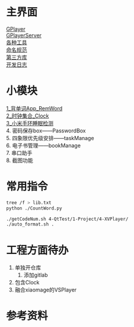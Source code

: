 
# 主界面
[GPlayer](doc/Main/GPlayer.md)<br/>
[GPlayerServer](doc/Main/GPlayerServer.md)<br/>
[各种工具](doc/Main/Tool.md)<br/>
[命名规范](doc/Main/NameNote.md)<br/>
[第三方库](doc/Main/ThirdPartyRepository.md)<br/>
[开发日志](doc/Main/GPlayerLog.md)<br/>

# 小模块
[1_背单词App_RemWord](doc/App/1_RemWordReadMe.md)<br/>
[2_时钟集合_Clock](doc/App/2_Clock.md)<br/>
[3_小米手环睡眠检测](doc/App/3_XiaomiWatchDisplay.md)<br/>
4. 密码保存box——PasswordBox<br/>
5. 四象限优先级安排——taskManage<br/>
6. 电子书管理——bookManage<br/>
7. 串口助手<br/>
8. 截图功能


# 常用指令
```bash
tree /f > lib.txt
python ./CountWord.py

./getCodeNum.sh 4-QtTest/1-Project/4-XVPlayer/
./auto_format.sh .
```


# 工程方面待办

1. 单独开仓库
   1. 添加gitlab
2. 包含Clock
3. 融合xiaomage的VSPlayer


# 参考资料


